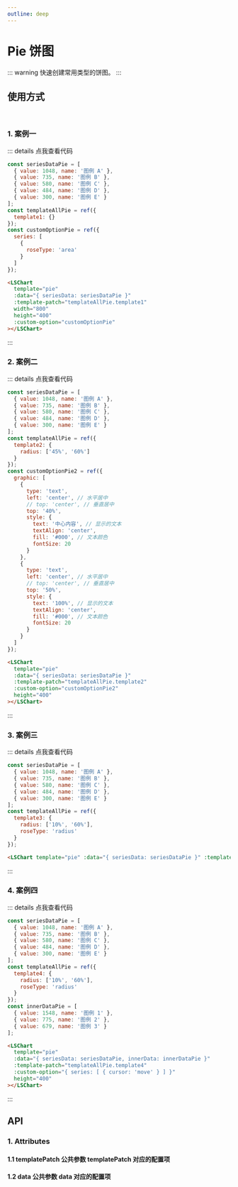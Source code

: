 ```yaml
---
outline: deep
---
```


# Pie 饼图

::: warning 快速创建常用类型的饼图。
:::

## 使用方式

<br />
<el-form :inline="true" :model="formInline" class="demo-form-inline">
  <el-form-item label="主题：">
    <el-select
      v-model="formInline.themeModel"
      @change="changeChartStyle"
      placeholder="请选择主题"
      :style="{ width: '150px' }"
    >
      <el-option v-for="item in themeOptions" :key="item.value" :label="item.label" :value="item.value"> </el-option>
    </el-select>
  </el-form-item>
</el-form>

### 1. 案例一

<LSChart template="pie" :data="{ seriesData: seriesDataPie }" :template-patch="templateAllPie.template1" width="800" height="400" :custom-option="customOptionPie" ></LSChart>

::: details 点我查看代码

```js
const seriesDataPie = [
  { value: 1048, name: '图例 A' },
  { value: 735, name: '图例 B' },
  { value: 580, name: '图例 C' },
  { value: 484, name: '图例 D' },
  { value: 300, name: '图例 E' }
];
const templateAllPie = ref({
  template1: {}
});
const customOptionPie = ref({
  series: [
    {
      roseType: 'area'
    }
  ]
});
```

```html
<LSChart
  template="pie"
  :data="{ seriesData: seriesDataPie }"
  :template-patch="templateAllPie.template1"
  width="800"
  height="400"
  :custom-option="customOptionPie"
></LSChart>
```

:::

### 2. 案例二

<LSChart template="pie" :data="{ seriesData: seriesDataPie }" :template-patch="templateAllPie.template2" :custom-option="customOptionPie2" height="400" ></LSChart>

::: details 点我查看代码

```js
const seriesDataPie = [
  { value: 1048, name: '图例 A' },
  { value: 735, name: '图例 B' },
  { value: 580, name: '图例 C' },
  { value: 484, name: '图例 D' },
  { value: 300, name: '图例 E' }
];
const templateAllPie = ref({
  template2: {
    radius: ['45%', '60%']
  }
});
const customOptionPie2 = ref({
  graphic: [
    {
      type: 'text',
      left: 'center', // 水平居中
      // top: 'center', // 垂直居中
      top: '40%',
      style: {
        text: '中心内容', // 显示的文本
        textAlign: 'center',
        fill: '#000', // 文本颜色
        fontSize: 20
      }
    },
    {
      type: 'text',
      left: 'center', // 水平居中
      // top: 'center', // 垂直居中
      top: '50%',
      style: {
        text: '100%', // 显示的文本
        textAlign: 'center',
        fill: '#000', // 文本颜色
        fontSize: 20
      }
    }
  ]
});
```

```html
<LSChart
  template="pie"
  :data="{ seriesData: seriesDataPie }"
  :template-patch="templateAllPie.template2"
  :custom-option="customOptionPie2"
  height="400"
></LSChart>
```

:::

### 3. 案例三

<LSChart template="pie" :data="{ seriesData: seriesDataPie }" :template-patch="templateAllPie.template3" height="400" ></LSChart>

::: details 点我查看代码

```js
const seriesDataPie = [
  { value: 1048, name: '图例 A' },
  { value: 735, name: '图例 B' },
  { value: 580, name: '图例 C' },
  { value: 484, name: '图例 D' },
  { value: 300, name: '图例 E' }
];
const templateAllPie = ref({
  template3: {
    radius: ['10%', '60%'],
    roseType: 'radius'
  }
});
```

```html
<LSChart template="pie" :data="{ seriesData: seriesDataPie }" :template-patch="templateAllPie.template3" height="400"></LSChart>
```

:::

### 4. 案例四

<LSChart template="pie" :data="{ seriesData: seriesDataPie, innerData: innerDataPie }" :template-patch="templateAllPie.template4" :custom-option="{ series: [ { cursor: 'move' } ] }" height="400" ></LSChart>

::: details 点我查看代码

```js
const seriesDataPie = [
  { value: 1048, name: '图例 A' },
  { value: 735, name: '图例 B' },
  { value: 580, name: '图例 C' },
  { value: 484, name: '图例 D' },
  { value: 300, name: '图例 E' }
];
const templateAllPie = ref({
  template4: {
    radius: ['10%', '60%'],
    roseType: 'radius'
  }
});
const innerDataPie = [
  { value: 1548, name: '图例 1' },
  { value: 775, name: '图例 2' },
  { value: 679, name: '图例 3' }
];
```

```html
<LSChart
  template="pie"
  :data="{ seriesData: seriesDataPie, innerData: innerDataPie }"
  :template-patch="templateAllPie.template4"
  :custom-option="{ series: [ { cursor: 'move' } ] }"
  height="400"
></LSChart>
```

:::

## API

### 1. Attributes

#### 1.1 templatePatch 公共参数 templatePatch 对应的配置项

<ApiIntro :tableColumn="tableColumn" :tableData="tableData" />

#### 1.2 data 公共参数 data 对应的配置项

<ApiIntro :tableColumn="tableColumn" :tableData="tableData2" />

<script setup>
import { tableColumn } from '../constant';
import { ref } from 'vue';
import { ElForm, ElFormItem, ElRadioGroup, ElRadio, ElSelect, ElOption } from 'element-plus';

const formInline = ref({
  themeModel: 'default',
});
const themeOptions = ref([
  {
    label: '默认',
    value: 'default'
  },
  {
    label: '暗黑',
    value: 'dark'
  }
]);

// 饼图
const customOptionPie = ref({
  series: [
    {
      roseType: 'area'
    }
  ]
});
// 饼图圈内增加内容
const customOptionPie2 = ref({
  graphic: [
    {
      type: 'text',
      left: 'center', // 水平居中
      // top: 'center', // 垂直居中
      top: '40%',
      style: {
        text: '中心内容', // 显示的文本
        textAlign: 'center',
        fill: '#000', // 文本颜色
        fontSize: 20
      }
    },
    {
      type: 'text',
      left: 'center', // 水平居中
      // top: 'center', // 垂直居中
      top: '50%',
      style: {
        text: '100%', // 显示的文本
        textAlign: 'center',
        fill: '#000', // 文本颜色
        fontSize: 20
      }
    }
  ]
});
const templateAllPie = ref({
  template1: {},
  template2: {
    radius: ['45%', '60%']
  },
  template3: {
    radius: ['10%', '60%'],
    roseType: 'radius'
  },
  template4: {
    radius: ['45%', '60%'],
    innerRadius: [0, '35%']
  }
});
const seriesDataPie = [
  { value: 1048, name: '图例 A' },
  { value: 735, name: '图例 B' },
  { value: 580, name: '图例 C' },
  { value: 484, name: '图例 D' },
  { value: 300, name: '图例 E' }
];
const innerDataPie = [
  { value: 1548, name: '图例 1' },
  { value: 775, name: '图例 2' },
  { value: 679, name: '图例 3' }
];
function changeChartStyle() {
  ['template1', 'template2', 'template3', 'template4'].forEach((item) => {
    templateAllPie.value[item].theme = formInline.value.themeModel;
  });
}

const tableData = ref([
  {
    name: 'color',
    desc: '调色盘颜色列表。会依次循环从该列表中取颜色作为系列颜色',
    type: 'array',
    value: '[#2285FF, #FF7D00, #00CDDC, #FB466C, #FFC917, #8CEAFF, #A16FFD, #FD8BFF]'
  },
  {
    name: 'backgroundColor',
    desc: '背景颜色',
    type: 'string',
    value: '-'
  },
  {
    name: 'showTooltip',
    desc: '鼠标移入是否显示数据提示',
    type: 'boolean',
    value: 'true'
  },
  {
    name: 'tooltipTrigger',
    desc: '提示框组件触发类型, 可选项：item / axis / none ；item： 数据项图形触发，主要在散点图，饼图等无类目轴的图表中使用；axis：坐标轴触发，主要在柱状图，折线图等会使用类目轴的图表中使用；none：不触发',
    type: 'string',
    value: 'item'
  },
  {
    name: 'tooltipFormatter',
    desc: '提示框浮层内容格式器，支持字符串模板和回调函数两种形式',
    type: 'string / function',
    value: '-'
  },
  {
    name: 'legendType',
    desc: `图例组件的类型, 可选项：plain / scroll', plain：普通图例，缺省就是普通图例。 scroll：可滚动翻页的图例，当图例数量较多时可以使用`,
    type: 'string',
    value: 'plain'
  },
  {
    name: 'legendShow',
    desc: '是否显示图例',
    type: 'boolean',
    value: 'true'
  },
  {
    name: 'legendOrient',
    desc: '图例的布局朝向, 可选项：horizontal / vertical',
    type: 'string',
    value: 'horizontal'
  },
  {
    name: 'legendLeft',
    desc: '图例组件离容器左侧的距离，默认居中，可选项：auto / left / right / center',
    type: 'string / number',
    value: 'center'
  },
  {
    name: 'legendRight',
    desc: '图例组件离容器右侧的距离，默认自适应, 可选项：auto / number',
    type: 'string / number',
    value: 'auto'
  },
  {
    name: 'legendTop',
    desc: '图例组件离容器上侧的距离，默认自适应, 可选项：auto / number',
    type: 'string / number',
    value: 'auto'
  },
  {
    name: 'legendBottom',
    desc: '图例组件离容器下侧的距离，默认自适应, 可选项：auto / number',
    type: 'string / number',
    value: 'auto'
  },
  {
    name: 'legendTextColor',
    desc: '图例组件的公用文本颜色',
    type: 'string',
    value: '#2C2C2C'
  },
  {
    name: 'radius',
    desc: '饼图的半径，数组的第一项是内半径，第二项是外半径',
    type: 'array',
    value: '[0%, 60%]' 
  },
  {
    name: 'roseType',
    desc: '是否展示成南丁格尔图，通过半径区分数据大小。可选择两种模式：radius：扇区圆心角展现数据的百分比，半径展现数据的大小；area：所有扇区圆心角相同，仅通过半径展现数据大小',
    type: 'string / boolean',
    value: 'false'
  },
  {
    name: 'percentPrecision',
    desc: '饼图百分比数值的精度，默认保留小数点后两位',
    type: 'number',
    value: '2'
  },
  {
    name: 'lineShow',
    desc: '是否显示视觉引导线',
    type: 'boolean',
    value: 'true'
  },
  {
    name: 'lineColor',
    desc: '视觉引导线的颜色',
    type: 'string',
    value: 'rgba(0, 0, 0, 0.2)'
  },
  {
    name: 'length',
    desc: '视觉引导线第一段的长度',
    type: 'number',
    value: '40'
  },
  {
    name: 'length2',
    desc: '视觉引导项第二段的长度',
    type: 'number',
    value: '30'
  },
  {
    name: 'labelShow',
    desc: '饼图图形上的文本标签，可用于说明图形的一些数据信息，比如值，名称等',
    type: 'boolean',
    value: 'true'
  },
  {
    name: 'labelColor',
    desc: '饼图图形上的文本标签颜色',
    type: 'string',
    value: '#2C2C2C'
  },
  {
    name: 'labelShowPercent',
    desc: '饼图图形上的文本标签，是否展示百分比数据信息',
    type: 'boolean',
    value: 'true'
  },
  {
    name: 'labelShowItem',
    desc: '饼图图形上的文本标签，是否展示图例对应颜色块',
    type: 'boolean',
    value: 'true'
  },
  {
    name: 'labelFormatter',
    desc: '标签内容格式器，支持字符串模板和回调函数两种形式，字符串模板与回调函数返回的字符串均支持用 换行',
    type: 'string / function',
    value: '-'
  },
  {
    name: 'innerRadius',
    desc: '嵌套环形内饼图的半径',
    type: 'number / string / array',
    value: `[0%, '30%']`
  },
  {
    name: 'innerLabelColor',
    desc: '嵌套环形内饼图图形上的文本标签颜色',
    type: 'string',
    value: '#FFF'
  }
])

const tableData2 = ref([
  {
    name: 'seriesData',
    desc: `饼图数据内容数组，value：数据项值；name：数据项的名称；color：图形的颜色`,
    type: 'array',
    value: '-'
  },
  {
    name: 'innerData',
    desc: `嵌套环形内饼图数据内容数组，value：数据项值；name：数据项的名称；color：图形的颜色`,
    type: 'array',
    value: '-'
  }
])
</script>

<style lang="scss" scoped>
.demo-form-inline {
  position: relative;
  z-index: 99999;
  box-sizing: border-box;
  width: 100%;
  background-color: #ffffff;
}
</style>
